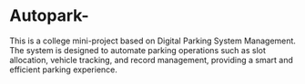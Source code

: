 # Autopark-
This is a college mini-project based on Digital Parking System Management. The system is designed to automate parking operations such as slot allocation, vehicle tracking, and record management, providing a smart and efficient parking experience.
